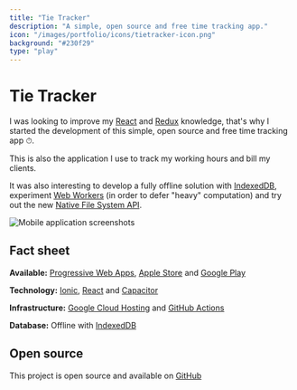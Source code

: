 ```yaml
---
title: "Tie Tracker"
description: "A simple, open source and free time tracking app."
icon: "/images/portfolio/icons/tietracker-icon.png"
background: "#230f29"
type: "play"
---
```


# Tie Tracker

I was looking to improve my [React](https://reactjs.org/) and [Redux](https://react-redux.js.org/) knowledge, that's why I started the development of this simple, open source and free time tracking app ⏱.️

This is also the application I use to track my working hours and bill my clients.

It was also interesting to develop a fully offline solution with [IndexedDB](https://developer.mozilla.org/en-US/docs/Web/API/IndexedDB_API), experiment [Web Workers](https://developer.mozilla.org/en-US/docs/Web/API/Web_Workers_API/Using_web_workers) (in order to defer "heavy" computation) and try out the new [Native File System API](https://web.dev/native-file-system/).

![Mobile application screenshots](/images/portfolio/screenshots/tietracker.webp)

## Fact sheet

**Available:** [Progressive Web Apps](https://tietracker.com/), [Apple Store](https://itunes.apple.com/app/id1493399075) and [Google Play](https://play.google.com/store/apps/details?id=com.tietracker.app)

**Technology:** [Ionic](https://ionicframework.com/), [React](https://reactjs.org/) and [Capacitor](https://capacitor.ionicframework.com/)

**Infrastructure:** [Google Cloud Hosting](https://firebase.google.com/) and [GitHub Actions](https://github.com/peterpeterparker/tietracker/tree/master/.github/workflows)

**Database:** Offline with [IndexedDB](https://developer.mozilla.org/en-US/docs/Web/API/IndexedDB_API)

## Open source

This project is open source and available on [GitHub](https://github.com/peterpeterparker/tietracker)
